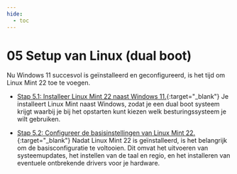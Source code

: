 ```yaml
---
hide:
  - toc
---
```


# 05 Setup van Linux (dual boot)
Nu Windows 11 succesvol is geïnstalleerd en geconfigureerd, is het tijd om Linux Mint 22 toe te voegen.

- [Stap 5.1: Installeer Linux Mint 22 naast Windows 11.](../../howtos/installeer-linuxmint22/index.md){:target="_blank"}
Je installeert Linux Mint naast Windows, zodat je een dual boot systeem krijgt waarbij je bij het opstarten kunt kiezen welk besturingssysteem je wilt gebruiken.

- [Stap 5.2: Configureer de basisinstellingen van Linux Mint 22.](../../howtos/configureer-linuxmint22/index.md){:target="_blank"}
Nadat Linux Mint 22 is geïnstalleerd, is het belangrijk om de basisconfiguratie te voltooien. Dit omvat het uitvoeren van systeemupdates, het instellen van de taal en regio, en het installeren van eventuele ontbrekende drivers voor je hardware.